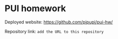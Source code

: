 # PUI homework

Deployed website: https://github.com/pipupi/pui-hw/

Repository link: `add the URL to this repository`
